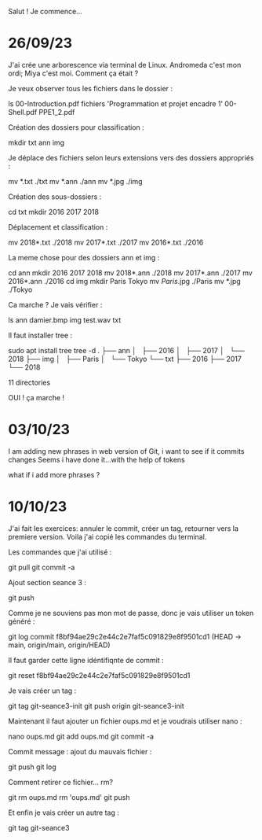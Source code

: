 Salut !
Je commence...

# 26/09/23
 
J'ai crée une arborescence via terminal de Linux. Andromeda c'est mon ordi; Miya c'est moi. Comment ça était ?

Je veux observer tous les fichiers dans le dossier :

ls
 00-Introduction.pdf   fichiers    'Programmation et projet encadre 1'
 00-Shell.pdf          PPE1_2.pdf

Création des dossiers pour classification :

mkdir txt ann img

Je déplace des fichiers selon leurs extensions vers des dossiers appropriés :

mv *.txt ./txt
mv *.ann ./ann
mv *.jpg ./img

Création des sous-dossiers : 

cd txt
mkdir 2016 2017 2018

Déplacement et classification :

mv 2018*.txt ./2018
mv 2017*.txt ./2017
mv 2016*.txt ./2016

La meme chose pour des dossiers ann et img :

cd ann
mkdir 2016 2017 2018
mv 2018*.ann ./2018
mv 2017*.ann ./2017
mv 2016*.ann ./2016
cd img
mkdir Paris Tokyo
mv *Paris*.jpg ./Paris
mv *.jpg ./Tokyo

Ca marche ? Je vais vérifier :

ls
ann  damier.bmp  img  test.wav  txt

Il faut installer tree :

sudo apt install tree
tree -d
.
├── ann
│   ├── 2016
│   ├── 2017
│   └── 2018
├── img
│   ├── Paris
│   └── Tokyo
└── txt
    ├── 2016
    ├── 2017
    └── 2018

11 directories

OUI ! ça marche !



# 03/10/23

I am adding new phrases in web version of Git, i want to see if it commits changes
Seems i have done it...with the help of tokens

what if i add more phrases ?



# 10/10/23

J'ai fait les exercices: annuler le commit, créer un tag, retourner vers la premiere version.
Voila j'ai copié les commandes du terminal.

Les commandes que j'ai utilisé :

git pull
git commit -a 

Ajout section seance 3 : 

git push

Comme je ne souviens pas mon mot de passe, donc je vais utiliser un token généré :

git log
commit f8bf94ae29c2e44c2e7faf5c091829e8f9501cd1 (HEAD -> main, origin/main, origin/HEAD)

Il faut garder cette ligne idéntifiqnte de commit :

git reset f8bf94ae29c2e44c2e7faf5c091829e8f9501cd1

Je vais créer un tag :

git tag git-seance3-init
git push origin git-seance3-init

Maintenant il faut ajouter un fichier oups.md et je voudrais utiliser nano :

nano oups.md
git add oups.md
git commit -a

Commit message : ajout du mauvais fichier :

git push
git log

Comment retirer ce fichier... rm?

git rm oups.md
rm 'oups.md'
git push

Et enfin je vais créer un autre tag :

git tag git-seance3


